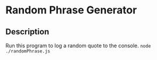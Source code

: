 # Random Phrase Generator

## Description

Run this program to log a random quote to the console.
```node ./randomPhrase.js```


